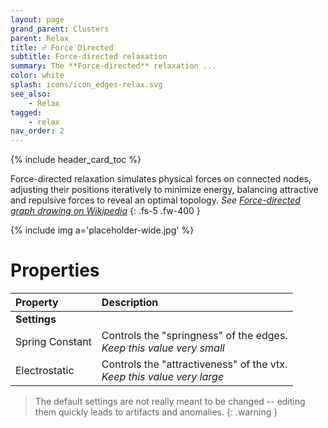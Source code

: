 ```yaml
---
layout: page
grand_parent: Clusters
parent: Relax
title: ☍ Force Directed
subtitle: Force-directed relaxation
summary: The **Force-directed** relaxation ...
color: white
splash: icons/icon_edges-relax.svg
see_also:
    - Relax
tagged: 
    - relax
nav_order: 2
---
```


{% include header_card_toc %}

Force-directed relaxation simulates physical forces on connected nodes, adjusting their positions iteratively to minimize energy, balancing attractive and repulsive forces to reveal an optimal topology. *See [Force-directed graph drawing on Wikipedia](https://en.wikipedia.org/wiki/Force-directed_graph_drawing)*
{: .fs-5 .fw-400 } 

{% include img a='placeholder-wide.jpg' %}

# Properties

| Property       | Description          |
|:-------------|:------------------|
|**Settings**||
| Spring Constant           | Controls the "springness" of the edges.<br>*Keep this value very small* |
| Electrostatic          | Controls the "attractiveness" of the vtx.<br>*Keep this value very large* |

> The default settings are not really meant to be changed -- editing them quickly leads to artifacts and anomalies.
{: .warning }
